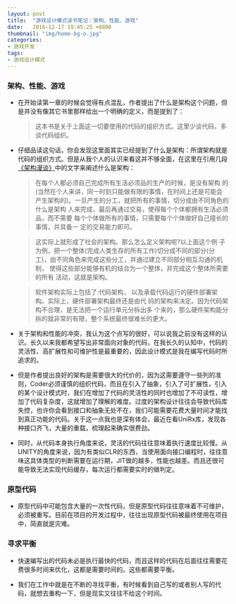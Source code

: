 ```yaml
---
layout: post
title:  "游戏设计模式读书笔记：架构、性能、游戏"
date:   2016-12-17 19:45:25 +0800
thumbnail: "img/home-bg-o.jpg"
categories: 
- 游戏开发
tags:
- 游戏设计模式
---
```


### 架构、性能、游戏

- 在开始读第一章的时候会觉得有点混乱，作者提出了什么是架构这个问题，但是并没有像其它书里那样给出一个明确的定义，而是提到了：

	> 这本书是关于上面这一切要使用的代码的组织方式。这里少谈代码，多谈代码组织。

- 仔细品读这句话，你会发现这里面其实已经提到了什么是架构：所谓架构就是代码的组织方式。但是从我个人的认识来看这并不够全面，在这里在引用几段[《架构漫谈》](http://www.infoq.com/cn/arch-talk)中的文字来阐述什么是架构：

	> 在每个人都必须自己完成所有生活必须品的生产的时候，是没有架构
的(当然在个人来讲，同一时刻只能做有限的事情，在时间上还是可能会
产生架构的)。一旦产生的分工，就把所有的事情，切分成由不同角色的什么是架构
人来完成，最后再通过交易，使得每个个体都拥有生活必须品，而不需要
每个个体做所有的事情，只需要每个个体做好自己擅长的事情，并具备一
定的交易能力即可。

	> 这实际上就形成了社会的架构。那么怎么定义架构呢?以上面这个例
子为例，把一个整体(完成人类生存的所有工作)切分成不同的部分(分 工)，由不同角色来完成这些分工，并通过建立不同部分相互沟通的机制， 使得这些部分能够有机的结合为一个整体，并完成这个整体所需要的所有 活动，这就是架构。

	> 软件架构实际上包括了:代码架构， 以及承载代码运行的硬件部署架构。实际上，硬件部署架构最终还是由代 码的架构来决定。因为代码架构不合理，是无法把一个运行单元分拆出多 个来的，那么硬件架构能分拆的就非常的有限，整个系统最终很难长的更大。

- 关于架构和性能的冲突，我认为这个点写的很好，可以说我之前没有这样的认识。长久以来我都希望写出非常面向对象的代码，在我长久的认知中，代码的灵活性、高扩展性和可维护性是最重要的，因此设计模式是我在编写代码时所追求的。
  
- 但是作者提出良好的架构是需要很大的代价的，因为这需要遵守一些列的准则，Coder必须谨慎的组织代码，而且在引入了抽象，引入了可扩展性，引入的某个设计模式时，我们在增加了代码的灵活性的同时也增加了不可读性，增加了代码复杂度，这就增加了理解的难度。过度的架构设计往往会导致代码库失控，也许你会看到接口和抽象无处不在，我们可能需要花费大量时间才能找到真正功能的代码。关于这一点我也是深有体会，最近在看UniRx库，发现各种接口齐飞，大量的重载，梳理起来确实很费劲。
 
- 同时，从代码本身执行角度来说，灵活的代码往往意味着执行速度比较慢。从UNITY的角度来说，因为有类似CLR的东西，当使用面向接口编程时，往往意味这具体类型的判断需要在运行期，JIT做的越多，性能也越差。而且还很可能导致无法实现代码缓存，每次运行都需要实时的做判定。

<!--more-->

### 原型代码

- 原型代码中可能包含大量的一次性代码，但是原型代码往往意味着不可维护，必须被重写。目前在项目的开发过程中，往往出现原型代码被最终使用在项目中，简直就是灾难。

### 寻求平衡

- 快速编写出的代码未必是执行最快的代码，而且这样的代码在后面往往需要花费很多时间来优化，这都是需要时间的。这些都需要平衡。

- 我们在工作中就是在不断的寻找平衡，有时候看到自己写的或者别人写的代码，就想去重构一下，但是现实又往往不给这个时间。

 